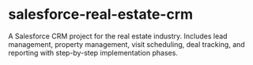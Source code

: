 # salesforce-real-estate-crm
A Salesforce CRM project for the real estate industry. Includes lead management, property management, visit scheduling, deal tracking, and reporting with step-by-step implementation phases.
